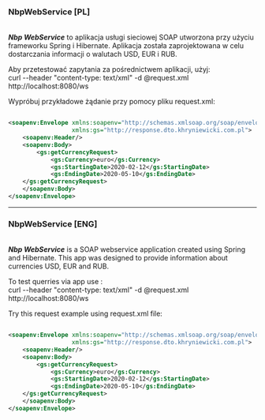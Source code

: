 ### NbpWebService [PL]
\
***Nbp WebService*** to aplikacja usługi sieciowej SOAP utworzona przy użyciu frameworku Spring i Hibernate. Aplikacja została zaprojektowana w celu dostarczania informacji o walutach USD, EUR i RUB.

Aby przetestować zapytania za pośrednictwem aplikacji, użyj:
\
curl --header "content-type: text/xml" -d @request.xml http://localhost:8080/ws


Wypróbuj przykładowe żądanie przy pomocy pliku request.xml:
```xml

<soapenv:Envelope xmlns:soapenv="http://schemas.xmlsoap.org/soap/envelope/"
                  xmlns:gs="http://response.dto.khryniewicki.com.pl">
    <soapenv:Header/>
    <soapenv:Body>
        <gs:getCurrencyRequest>
            <gs:Currency>euro</gs:Currency>
            <gs:StartingDate>2020-02-12</gs:StartingDate>
            <gs:EndingDate>2020-05-10</gs:EndingDate>
    </gs:getCurrencyRequest>
    </soapenv:Body>
</soapenv:Envelope>
```
----

### NbpWebService [ENG]
\
***Nbp WebService*** is a SOAP webservice application created using Spring and Hibernate. This app was designed to provide information about currencies USD, EUR and RUB.

To test querries via app use :
\
curl --header "content-type: text/xml" -d @request.xml http://localhost:8080/ws


Try this request example using request.xml file:
```xml

<soapenv:Envelope xmlns:soapenv="http://schemas.xmlsoap.org/soap/envelope/"
                  xmlns:gs="http://response.dto.khryniewicki.com.pl">
    <soapenv:Header/>
    <soapenv:Body>
        <gs:getCurrencyRequest>
            <gs:Currency>euro</gs:Currency>
            <gs:StartingDate>2020-02-12</gs:StartingDate>
            <gs:EndingDate>2020-05-10</gs:EndingDate>
    </gs:getCurrencyRequest>
    </soapenv:Body>
</soapenv:Envelope>
```
